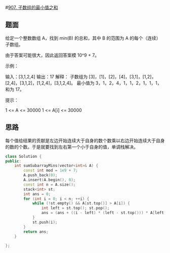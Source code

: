 #[907. 子数组的最小值之和](https://leetcode-cn.com/problems/sum-of-subarray-minimums/)

## 题面

给定一个整数数组 A，找到 min(B) 的总和，其中 B 的范围为 A 的每个（连续）子数组。

由于答案可能很大，因此返回答案模 10^9 + 7。

 

示例：

输入：[3,1,2,4]
输出：17
解释：
子数组为 [3]，[1]，[2]，[4]，[3,1]，[1,2]，[2,4]，[3,1,2]，[1,2,4]，[3,1,2,4]。 
最小值为 3，1，2，4，1，1，2，1，1，1，和为 17。


提示：

1 <= A <= 30000
1 <= A[i] <= 30000

## 思路

每个值给结果的贡献是左边开始连续大于自身的数个数乘以右边开始连续大于自身的数的个数。于是就要找到左右第一个小于自身的值，单调栈解决。

```c++
class Solution {
public:
    int sumSubarrayMins(vector<int>& A) {
        const int mod = 1e9 + 7;
        A.push_back(0);
        A.insert(A.begin(), 0);
        const int n = A.size();
        stack<int> st;
        int ans = 0;
        for (int i = 0; i < n; ++i) {
            while (!st.empty() && A[st.top()] > A[i]) {
                int left = st.top(); st.pop();
                ans = (ans + ((i - left) * (left - st.top())) * A[left] % mod) % mod;
            }
            st.push(i);
        }
        return ans;
    }
    
};
```

